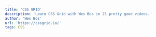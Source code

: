 ```yaml
---
title: 'CSS GRID'
description: 'Learn CSS Grid with Wes Bos in 25 pretty good videos.'
author: 'Wes Bos'
url: 'https://cssgrid.io/'
tags: CSS
---
```

